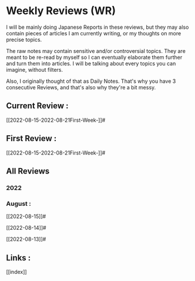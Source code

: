 # Weekly Reviews (WR)

I will be mainly doing Japanese Reports in these reviews, but they may also contain pieces of articles I am currently writing, or my thoughts on more precise topics. 

The raw notes may contain sensitive and/or controversial topics. They are meant to be re-read by myself so I can eventually elaborate them further and turn them into articles. I will be talking about every topics you can imagine, without filters.

Also, I originally thought of that as Daily Notes. That's why you have 3 consecutive Reviews, and that's also why they're a bit messy.

## Current Review :
[[2022-08-15-2022-08-21First-Week-]]#

## First Review :
[[2022-08-15-2022-08-21First-Week-]]#

## All Reviews
### 2022
### August :

[[2022-08-15]]#

[[2022-08-14]]#

[[2022-08-13]]#

## Links :
[[index]]